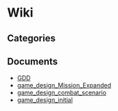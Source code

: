 # Wiki

## Categories


## Documents
- [GDD](GDD.md)
- [game_design_Mission_Expanded](game_design_Mission_Expanded.md)
- [game_design_combat_scenario](game_design_combat_scenario.md)
- [game_design_initial](game_design_initial.md)
